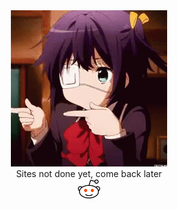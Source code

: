 <!-- ![Alt text](/imgs/chairspin.gif) -->

<center><img src="imgs/spin.gif" alt="construction img"></center>
<center><span style="font-size:1em;">Sites not done yet, come back later</span></center>

<center><span style="font-size:1em;"> <a target="_blank" href="https://www.reddit.com/user/Inckog"><img src="imgs/redditicon.png" alt="Reddit Link" width="38" height="32"></a> </span></center>